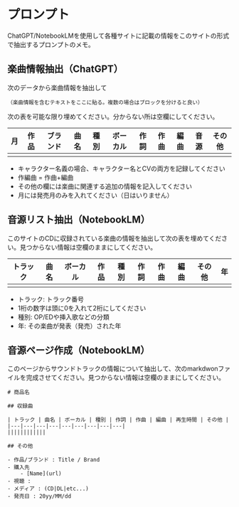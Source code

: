 
# プロンプト

ChatGPT/NotebookLMを使用して各種サイトに記載の情報をこのサイトの形式で抽出するプロンプトのメモ。

## 楽曲情報抽出（ChatGPT）

次のデータから楽曲情報を抽出して

```
（楽曲情報を含むテキストをここに貼る。複数の場合はブロックを分けると良い）
```

次の表を可能な限り埋めてください。分からない所は空欄にしてください。

| 月 | 作品 | ブランド | 曲名 | 種別 | ボーカル | 作詞 | 作曲 | 編曲 | 音源 | その他 |
| --- | --- | --- | --- | --- | --- | --- | --- | --- | --- | --- |
| | | | | | | | | | | |

- キャラクター名義の場合、キャラクター名とCVの両方を記録してください
- 作編曲 = 作曲+編曲
- その他の欄には楽曲に関連する追加の情報を記入してください
- 月には発売月のみを入れてください（日はいりません）

## 音源リスト抽出（NotebookLM）

このサイトのCDに収録されている楽曲の情報を抽出して次の表を埋めてください。見つからない情報は空欄のままにしてください。

| トラック | 曲名 | ボーカル | 作品 | 種別 | 作詞 | 作曲 | 編曲 | その他 | 年 |
|---|---|---|---|---|---|---|---|---|---|
|||||||||||

- トラック: トラック番号
 - 1桁の数字は頭に0を入れて2桁にしてください
- 種別: OP/EDや挿入歌などの分類
- 年: その楽曲が発表（発売）された年

## 音源ページ作成（NotebookLM）

このページからサウンドトラックの情報について抽出して、次のmarkdwonファイルを完成させてください。見つからない情報は空欄のままにしてください。

```
# 商品名

## 収録曲

| トラック | 曲名 | ボーカル | 種別 | 作詞 | 作曲 | 編曲 | 再生時間 | その他 |
|---|---|---|---|---|---|---|---|---|
||||||||||||

## その他

- 作品/ブランド : Title / Brand
- 購入先
    - [Name](url)
- 視聴 : 
- メディア : (CD|DL|etc...)
- 発売日 : 20yy/MM/dd
```
